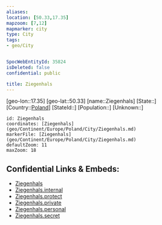 ```yaml
---
aliases: 
location: [50.33,17.35]
mapzoom: [7,12] 
mapmarker: city 
type: City
tags:
- geo/City


SpocWebEntityId: 35824
isDeleted: false
confidential: public

title: Ziegenhals
---
```

[geo-lon::17.35]
[geo-lat::50.33]
[name::Ziegenhals]
[State::]
[Country::[Poland](geo/Continent/Europe/Poland.md)]
[StateId::]
[Population::]
[Unknown::]


```leaflet
id: Ziegenhals
coordinates: [Ziegenhals](geo/Continent/Europe/Poland/City/Ziegenhals.md)
markerFile: [Ziegenhals](geo/Continent/Europe/Poland/City/Ziegenhals.md)
defaultZoom: 11 
maxZoom: 18
```


## Confidential Links & Embeds: 
- [Ziegenhals](../../../../../../_public/geo/Continent/Europe/Poland/City/Ziegenhals.md) 
- [Ziegenhals.internal](../../../../../../_internal/geo/Continent/Europe/Poland/City/Ziegenhals.internal.md) 
- [Ziegenhals.protect](../../../../../../_protect/geo/Continent/Europe/Poland/City/Ziegenhals.protect.md) 
- [Ziegenhals.private](../../../../../../_private/geo/Continent/Europe/Poland/City/Ziegenhals.private.md) 
- [Ziegenhals.personal](../../../../../../_personal/geo/Continent/Europe/Poland/City/Ziegenhals.personal.md) 
- [Ziegenhals.secret](../../../../../../_secret/geo/Continent/Europe/Poland/City/Ziegenhals.secret.md) 
